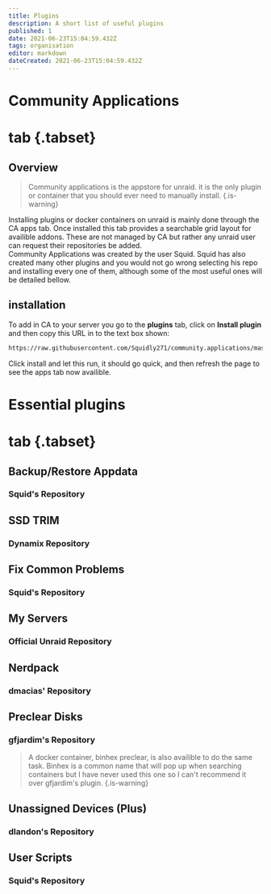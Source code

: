 ```yaml
---
title: Plugins
description: A short list of useful plugins
published: 1
date: 2021-06-23T15:04:59.432Z
tags: organisation
editor: markdown
dateCreated: 2021-06-23T15:04:59.432Z
---
```


# Community Applications

# tab {.tabset}

## Overview

> Community applications is the appstore for unraid. it is the only plugin or container that you should ever need to manually install.
{.is-warning}

Installing plugins or docker containers on unraid is mainly done through the CA apps tab. Once installed this tab provides a searchable grid layout for availible addons. These are not managed by CA but rather any unraid user can request their repositories be added.  
Community Applications was created by the user Squid. Squid has also created many other plugins and you would not go wrong selecting his repo and installing every one of them, although some of the most useful ones will be detailed bellow.

## installation

To add in CA to your server you go to the **plugins** tab, click on **Install plugin** and then copy this URL in to the text box shown:

```txt
https://raw.githubusercontent.com/Squidly271/community.applications/master/plugins/community.applications.plg
```

Click install and let this run, it should go quick, and then refresh the page to see the apps tab now availible.

# Essential plugins

# tab {.tabset}

## Backup/Restore Appdata

### Squid's Repository

## SSD TRIM

### Dynamix Repository

## Fix Common Problems

### Squid's Repository

## My Servers

### Official Unraid Repository

## Nerdpack

### dmacias' Repository

## Preclear Disks

### gfjardim's Repository

> A docker container, binhex preclear, is also availible to do the same task. Binhex is a common name that will pop up when searching containers but I have never used this one so I can't recommend it over gfjardim's plugin.
{.is-warning}

## Unassigned Devices (Plus)

### dlandon's Repository

## User Scripts

### Squid's Repository
